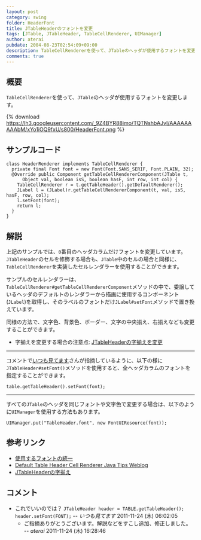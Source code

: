 ```yaml
---
layout: post
category: swing
folder: HeaderFont
title: JTableHeaderのフォントを変更
tags: [JTable, JTableHeader, TableCellRenderer, UIManager]
author: aterai
pubdate: 2004-08-23T02:54:09+09:00
description: TableCellRendererを使って、JTableのヘッダが使用するフォントを変更します。
comments: true
---
```

## 概要
`TableCellRenderer`を使って、`JTable`のヘッダが使用するフォントを変更します。

{% download https://lh3.googleusercontent.com/_9Z4BYR88imo/TQTNshbAJvI/AAAAAAAAAbM/xYo1iOQ9fxU/s800/HeaderFont.png %}

## サンプルコード
<pre class="prettyprint"><code>class HeaderRenderer implements TableCellRenderer {
  private final Font font = new Font(Font.SANS_SERIF, Font.PLAIN, 32);
  @Override public Component getTableCellRendererComponent(JTable t,
      Object val, boolean isS, boolean hasF, int row, int col) {
    TableCellRenderer r = t.getTableHeader().getDefaultRenderer();
    JLabel l = (JLabel)r.getTableCellRendererComponent(t, val, isS, hasF, row, col);
    l.setFont(font);
    return l;
  }
}
</code></pre>

## 解説
上記のサンプルでは、`0`番目のヘッダカラムだけフォントを変更しています。`JTableHeader`のセルを修飾する場合も、`JTable`中のセルの場合と同様に、`TableCellRenderer`を実装したセルレンダラーを使用することができます。

サンプルのセルレンダラーは、`TableCellRenderer#getTableCellRendererComponent`メソッドの中で、委譲しているヘッダのデフォルトのレンダラーから描画に使用するコンポーネント(`JLabel`)を取得し、そのラベルのフォントだけ`JLabel#setFont`メソッドで置き換えています。

同様の方法で、文字色、背景色、ボーダー、文字の中央揃え、右揃えなども変更することができます。

- 字揃えを変更する場合の注意点: [JTableHeaderの字揃えを変更](http://terai.xrea.jp/Swing/HorizontalAlignmentHeaderRenderer.html)

<!-- dummy comment line for breaking list -->

- - - -
コメントで[いつも見てます](http://terai.xrea.jp/いつも見てます.html)さんが指摘しているように、以下の様に`JTableHeader#setFont()`メソッドを使用すると、全ヘッダカラムのフォントを指定することができます。

<pre class="prettyprint"><code>table.getTableHeader().setFont(font);
</code></pre>

- - - -
すべての`JTable`のヘッダを同じフォントや文字色で変更する場合は、以下のように`UIManager`を使用する方法もあります。

<pre class="prettyprint"><code>UIManager.put("TableHeader.font", new FontUIResource(font));
</code></pre>

## 参考リンク
- [使用するフォントの統一](http://terai.xrea.jp/Swing/FontChange.html)
- [Default Table Header Cell Renderer Java Tips Weblog](http://tips4java.wordpress.com/2009/02/27/default-table-header-cell-renderer/)
- [JTableHeaderの字揃え](http://terai.xrea.jp/Swing/HorizontalAlignmentHeaderRenderer.html)

<!-- dummy comment line for breaking list -->

## コメント
- これでいいのでは？ `JTableHeader header = TABLE.getTableHeader(); header.setFont(FONT);` -- *いつも見てます* 2011-11-24 (木) 06:02:05
    - ご指摘ありがとうございます。解説などをすこし追加、修正しました。 -- *aterai* 2011-11-24 (木) 16:28:46

<!-- dummy comment line for breaking list -->
